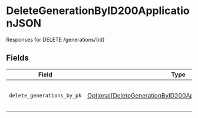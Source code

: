 # DeleteGenerationByID200ApplicationJSON

Responses for DELETE /generations/{id}


## Fields

| Field                                                                                                                                       | Type                                                                                                                                        | Required                                                                                                                                    | Description                                                                                                                                 |
| ------------------------------------------------------------------------------------------------------------------------------------------- | ------------------------------------------------------------------------------------------------------------------------------------------- | ------------------------------------------------------------------------------------------------------------------------------------------- | ------------------------------------------------------------------------------------------------------------------------------------------- |
| `delete_generations_by_pk`                                                                                                                  | [Optional[DeleteGenerationByID200ApplicationJSONGenerations]](../../models/operations/deletegenerationbyid200applicationjsongenerations.md) | :heavy_minus_sign:                                                                                                                          | columns and relationships of "generations"                                                                                                  |